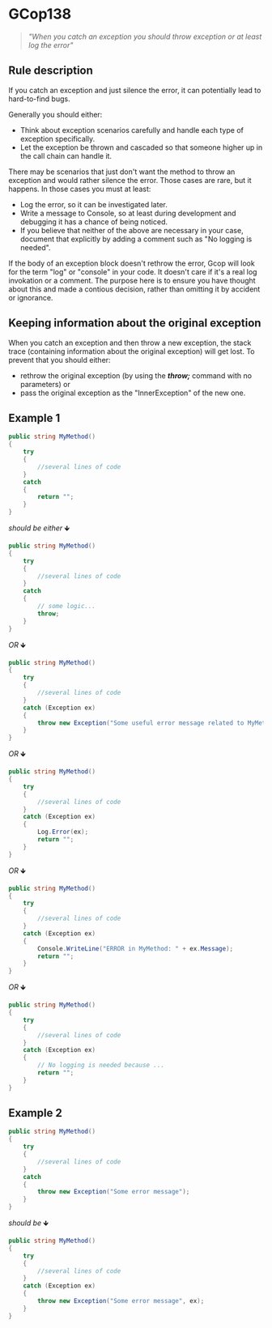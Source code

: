 ﻿# GCop138

> *"When you catch an exception you should throw exception or at least log the error"*


## Rule description
If you catch an exception and just silence the error, it can potentially lead to hard-to-find bugs.

Generally you should either:
- Think about exception scenarios carefully and handle each type of exception specifically.
- Let the exception be thrown and cascaded so that someone higher up in the call chain can handle it.

There may be scenarios that just don't want the method to throw an exception and would rather silence the error. Those cases are rare, but it happens. In those cases you must at least:

- Log the error, so it can be investigated later.
- Write a message to Console, so at least during development and debugging it has a chance of being noticed.
- If you believe that neither of the above are necessary in your case, document that explicitly by adding a comment such as "No logging is needed".

If the body of an exception block doesn't rethrow the error, Gcop will look for the term "log" or "console" in your code. It doesn't care if it's a real log invokation or a comment. The purpose here is to ensure you have thought about this and made a contious decision, rather than omitting it by accident or ignorance.

## Keeping information about the original exception
When you catch an exception and then throw a new exception, the stack trace (containing information about the original exception) will get lost. To prevent that you should either: 
- rethrow the original exception (by using the ***throw;*** command with no parameters) or
- pass the original exception as the "InnerException" of the new one.


## Example 1
```csharp
public string MyMethod()
{
    try
    {
        //several lines of code
    }
    catch
    {
        return "";
    }
}
```
*should be either* 🡻

```csharp
public string MyMethod()
{
    try
    {
        //several lines of code
    }
    catch
    {
        // some logic...
        throw;
    }
}
```

*OR* 🡻

```csharp
public string MyMethod()
{
    try
    {
        //several lines of code
    }
    catch (Exception ex)
    {
        throw new Exception("Some useful error message related to MyMethod", ex);
    }
}
```

*OR* 🡻

```csharp
public string MyMethod()
{
    try
    {
        //several lines of code
    }
    catch (Exception ex)
    {
        Log.Error(ex);
        return "";
    }
}
```

*OR* 🡻

```csharp
public string MyMethod()
{
    try
    {
        //several lines of code
    }
    catch (Exception ex)
    {
        Console.WriteLine("ERROR in MyMethod: " + ex.Message);
        return "";
    }
}
```


*OR* 🡻

```csharp
public string MyMethod()
{
    try
    {
        //several lines of code
    }
    catch (Exception ex)
    {
        // No logging is needed because ...
        return "";
    }
}
```

## Example 2
```csharp
public string MyMethod()
{
    try
    {
        //several lines of code
    }
    catch
    {
        throw new Exception("Some error message");
    }
}
```
*should be* 🡻

```csharp
public string MyMethod()
{
    try
    {
        //several lines of code
    }
    catch (Exception ex)
    {
        throw new Exception("Some error message", ex);
    }
}
```

